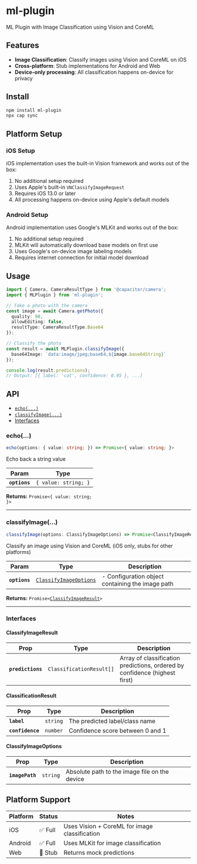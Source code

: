 # ml-plugin

ML Plugin with Image Classification using Vision and CoreML

## Features

- **Image Classification**: Classify images using Vision and CoreML on iOS
- **Cross-platform**: Stub implementations for Android and Web
- **Device-only processing**: All classification happens on-device for privacy

## Install

```bash
npm install ml-plugin
npx cap sync
```

## Platform Setup

### iOS Setup

iOS implementation uses the built-in Vision framework and works out of the box:

1. No additional setup required
2. Uses Apple's built-in `VNClassifyImageRequest` 
3. Requires iOS 13.0 or later
4. All processing happens on-device using Apple's default models

### Android Setup

Android implementation uses Google's MLKit and works out of the box:

1. No additional setup required
2. MLKit will automatically download base models on first use
3. Uses Google's on-device image labeling models
4. Requires internet connection for initial model download

## Usage

```typescript
import { Camera, CameraResultType } from '@capacitor/camera';
import { MLPlugin } from 'ml-plugin';

// Take a photo with the camera
const image = await Camera.getPhoto({
  quality: 90,
  allowEditing: false,
  resultType: CameraResultType.Base64
});

// Classify the photo
const result = await MLPlugin.classifyImage({
  base64Image: `data:image/jpeg;base64,${image.base64String}`
});

console.log(result.predictions);
// Output: [{ label: 'cat', confidence: 0.95 }, ...]
```

## API

<docgen-index>

* [`echo(...)`](#echo)
* [`classifyImage(...)`](#classifyimage)
* [Interfaces](#interfaces)

</docgen-index>

<docgen-api>
<!--Update the source file JSDoc comments and rerun docgen to update the docs below-->

### echo(...)

```typescript
echo(options: { value: string; }) => Promise<{ value: string; }>
```

Echo back a string value

| Param         | Type                            |
| ------------- | ------------------------------- |
| **`options`** | <code>{ value: string; }</code> |

**Returns:** <code>Promise&lt;{ value: string; }&gt;</code>

--------------------


### classifyImage(...)

```typescript
classifyImage(options: ClassifyImageOptions) => Promise<ClassifyImageResult>
```

Classify an image using Vision and CoreML (iOS only, stubs for other platforms)

| Param         | Type                                                                  | Description                                      |
| ------------- | --------------------------------------------------------------------- | ------------------------------------------------ |
| **`options`** | <code><a href="#classifyimageoptions">ClassifyImageOptions</a></code> | - Configuration object containing the image path |

**Returns:** <code>Promise&lt;<a href="#classifyimageresult">ClassifyImageResult</a>&gt;</code>

--------------------


### Interfaces


#### ClassifyImageResult

| Prop              | Type                                | Description                                                                |
| ----------------- | ----------------------------------- | -------------------------------------------------------------------------- |
| **`predictions`** | <code>ClassificationResult[]</code> | Array of classification predictions, ordered by confidence (highest first) |


#### ClassificationResult

| Prop             | Type                | Description                      |
| ---------------- | ------------------- | -------------------------------- |
| **`label`**      | <code>string</code> | The predicted label/class name   |
| **`confidence`** | <code>number</code> | Confidence score between 0 and 1 |


#### ClassifyImageOptions

| Prop            | Type                | Description                                   |
| --------------- | ------------------- | --------------------------------------------- |
| **`imagePath`** | <code>string</code> | Absolute path to the image file on the device |

</docgen-api>

## Platform Support

| Platform | Status | Notes |
|----------|--------|-------|
| iOS      | ✅ Full | Uses Vision + CoreML for image classification |
| Android  | ✅ Full | Uses MLKit for image classification |
| Web      | 🚧 Stub | Returns mock predictions |
